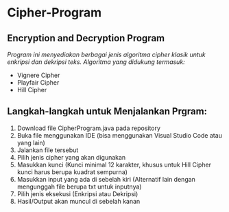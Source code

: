 # Cipher-Program
Encryption and Decryption Program
--
*Program ini menyediakan berbagai jenis algoritma cipher klasik untuk enkripsi dan dekripsi teks. Algoritma yang didukung termasuk:*
- Vignere Cipher
- Playfair Cipher
- Hill Cipher

Langkah-langkah untuk Menjalankan Prgram:
--
1. Download file CipherProgram.java pada repository
2. Buka file menggunakan IDE (bisa menggunakan Visual Studio Code atau yang lain)
3. Jalankan file tersebut
4. Pilih jenis cipher yang akan digunakan
5. Masukkan kunci (Kunci minimal 12 karakter, khusus untuk Hill Cipher kunci harus berupa kuadrat sempurna)
6. Masukkan input yang ada di sebelah kiri (Alternatif lain dengan mengunggah file berupa txt untuk inputnya)
7. Pilih jenis eksekusi (Enkripsi atau Dekripsi)
8. Hasil/Output akan muncul di sebelah kanan
